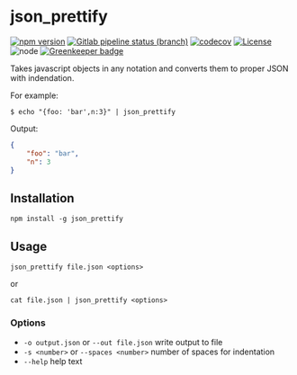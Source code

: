 # json_prettify

[![npm version](https://img.shields.io/npm/v/json_prettify.svg)](https://www.npmjs.com/package/json_prettify)
[![Gitlab pipeline status (branch)](https://img.shields.io/gitlab/pipeline/marinewater/json_prettify/master.svg?style=flat-square)](https://gitlab.com/marinewater/json_prettify/pipelines)
[![codecov](https://codecov.io/gh/marinewater/json_prettify/branch/master/graph/badge.svg)](https://codecov.io/gh/marinewater/json_prettify)
[![License](https://img.shields.io/github/license/marinewater/json_prettify.svg)](https://github.com/marinewater/json_prettify/blob/master/LICENSE)
![node](https://img.shields.io/node/v/json_prettify.svg)
[![Greenkeeper badge](https://badges.greenkeeper.io/marinewater/json_prettify.svg)](https://greenkeeper.io/)

Takes javascript objects in any notation and converts them to proper JSON with indendation.

For example:
```shell
$ echo "{foo: 'bar',n:3}" | json_prettify
```
Output:
```json
{
    "foo": "bar",
    "n": 3
}
```
## Installation
```shell
npm install -g json_prettify
```

## Usage
```shell
json_prettify file.json <options>
```

or

```shell
cat file.json | json_prettify <options>
```

### Options
- `-o output.json` or `--out file.json` write output to file
- `-s <number>` or `--spaces <number>` number of spaces for indentation
- `--help` help text
